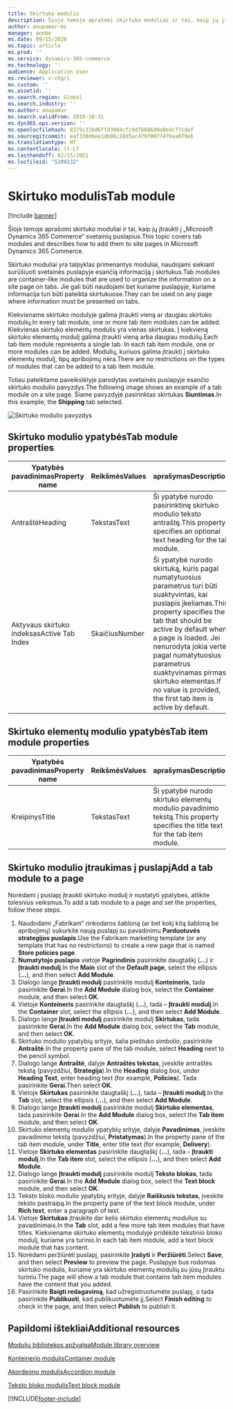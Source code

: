 ```yaml
---
title: Skirtuko modulis
description: Šioje temoje aprašomi skirtuko moduliai ir tai, kaip jų įtraukti į „Microsoft Dynamics 365 Commerce“ svetainių puslapius.
author: anupamar-ms
manager: annbe
ms.date: 09/15/2020
ms.topic: article
ms.prod: ''
ms.service: dynamics-365-commerce
ms.technology: ''
audience: Application User
ms.reviewer: v-chgri
ms.custom: ''
ms.assetid: ''
ms.search.region: Global
ms.search.industry: ''
ms.author: anupamar
ms.search.validFrom: 2019-10-31
ms.dyn365.ops.version: ''
ms.openlocfilehash: 8375c33bd6ffd3004cfc9d7b686d9a0edc77cdef
ms.sourcegitcommit: eaf330dbee1db96c20d5ac479f007747bea079eb
ms.translationtype: HT
ms.contentlocale: lt-LT
ms.lasthandoff: 02/15/2021
ms.locfileid: "5209232"
---
```

# <a name="tab-module"></a><span data-ttu-id="ede08-103">Skirtuko modulis</span><span class="sxs-lookup"><span data-stu-id="ede08-103">Tab module</span></span>

[!include [banner](includes/banner.md)]

<span data-ttu-id="ede08-104">Šioje temoje aprašomi skirtuko moduliai ir tai, kaip jų įtraukti į „Microsoft Dynamics 365 Commerce“ svetainių puslapius.</span><span class="sxs-lookup"><span data-stu-id="ede08-104">This topic covers tab modules and describes how to add them to site pages in Microsoft Dynamics 365 Commerce.</span></span>

<span data-ttu-id="ede08-105">Skirtuko moduliai yra talpyklas primenantys moduliai, naudojami siekiant surūšiuoti svetainės puslapyje esančią informaciją į skirtukus.</span><span class="sxs-lookup"><span data-stu-id="ede08-105">Tab modules are container-like modules that are used to organize the information on a site page on tabs.</span></span> <span data-ttu-id="ede08-106">Jie gali būti naudojami bet kuriame puslapyje, kuriame informacija turi būti pateikta skirtukuose.</span><span class="sxs-lookup"><span data-stu-id="ede08-106">They can be used on any page where information must be presented on tabs.</span></span>

<span data-ttu-id="ede08-107">Kiekviename skirtuko modulyje galima įtraukti vieną ar daugiau skirtuko modulių.</span><span class="sxs-lookup"><span data-stu-id="ede08-107">In every tab module, one or more tab item modules can be added.</span></span> <span data-ttu-id="ede08-108">Kiekvienas skirtuko elementų modulis yra vienas skirtukas. Į kiekvieną skirtuko elementų modulį galima įtraukti vieną arba daugiau modulių.</span><span class="sxs-lookup"><span data-stu-id="ede08-108">Each tab item module represents a single tab. In each tab item module, one or more modules can be added.</span></span> <span data-ttu-id="ede08-109">Modulių, kuriuos galima įtraukti į skirtuko elementų modulį, tipų apribojimų nėra.</span><span class="sxs-lookup"><span data-stu-id="ede08-109">There are no restrictions on the types of modules that can be added to a tab item module.</span></span>

<span data-ttu-id="ede08-110">Toliau pateiktame paveikslėlyje parodytas svetainės puslapyje esančio skirtuko modulio pavyzdys.</span><span class="sxs-lookup"><span data-stu-id="ede08-110">The following image shows an example of a tab module on a site page.</span></span> <span data-ttu-id="ede08-111">Šiame pavyzdyje pasirinktas skirtukas **Siuntimas**.</span><span class="sxs-lookup"><span data-stu-id="ede08-111">In this example, the **Shipping** tab selected.</span></span>

![Skirtuko modulio pavyzdys](./media/ecommerce-tab.PNG)

## <a name="tab-module-properties"></a><span data-ttu-id="ede08-113">Skirtuko modulio ypatybės</span><span class="sxs-lookup"><span data-stu-id="ede08-113">Tab module properties</span></span>

| <span data-ttu-id="ede08-114">Ypatybės pavadinimas</span><span class="sxs-lookup"><span data-stu-id="ede08-114">Property name</span></span> | <span data-ttu-id="ede08-115">Reikšmės</span><span class="sxs-lookup"><span data-stu-id="ede08-115">Values</span></span> | <span data-ttu-id="ede08-116">aprašymas</span><span class="sxs-lookup"><span data-stu-id="ede08-116">Description</span></span> |
|---------------|--------|-------------|
| <span data-ttu-id="ede08-117">Antraštė</span><span class="sxs-lookup"><span data-stu-id="ede08-117">Heading</span></span> | <span data-ttu-id="ede08-118">Tekstas</span><span class="sxs-lookup"><span data-stu-id="ede08-118">Text</span></span> | <span data-ttu-id="ede08-119">Ši ypatybė nurodo pasirinktinę skirtuko modulio teksto antraštę.</span><span class="sxs-lookup"><span data-stu-id="ede08-119">This property specifies an optional text heading for the tab module.</span></span> |
| <span data-ttu-id="ede08-120">Aktyvaus skirtuko indeksas</span><span class="sxs-lookup"><span data-stu-id="ede08-120">Active Tab Index</span></span> | <span data-ttu-id="ede08-121">Skaičius</span><span class="sxs-lookup"><span data-stu-id="ede08-121">Number</span></span> | <span data-ttu-id="ede08-122">Ši ypatybė nurodo skirtuką, kuris pagal numatytuosius parametrus turi būti suaktyvintas, kai puslapis įkeliamas.</span><span class="sxs-lookup"><span data-stu-id="ede08-122">This property specifies the tab that should be active by default when a page is loaded.</span></span> <span data-ttu-id="ede08-123">Jei nenurodyta jokia vertė, pagal numatytuosius parametrus suaktyvinamas pirmas skirtuko elementas.</span><span class="sxs-lookup"><span data-stu-id="ede08-123">If no value is provided, the first tab item is active by default.</span></span> |

## <a name="tab-item-module-properties"></a><span data-ttu-id="ede08-124">Skirtuko elementų modulio ypatybės</span><span class="sxs-lookup"><span data-stu-id="ede08-124">Tab item module properties</span></span>

| <span data-ttu-id="ede08-125">Ypatybės pavadinimas</span><span class="sxs-lookup"><span data-stu-id="ede08-125">Property name</span></span> | <span data-ttu-id="ede08-126">Reikšmės</span><span class="sxs-lookup"><span data-stu-id="ede08-126">Values</span></span> | <span data-ttu-id="ede08-127">aprašymas</span><span class="sxs-lookup"><span data-stu-id="ede08-127">Description</span></span> |
|---------------|--------|-------------|
| <span data-ttu-id="ede08-128">Kreipinys</span><span class="sxs-lookup"><span data-stu-id="ede08-128">Title</span></span> | <span data-ttu-id="ede08-129">Tekstas</span><span class="sxs-lookup"><span data-stu-id="ede08-129">Text</span></span> | <span data-ttu-id="ede08-130">Ši ypatybė nurodo skirtuko elementų modulio pavadinimo tekstą.</span><span class="sxs-lookup"><span data-stu-id="ede08-130">This property specifies the title text for the tab item module.</span></span> |

## <a name="add-a-tab-module-to-a-page"></a><span data-ttu-id="ede08-131">Skirtuko modulio įtraukimas į puslapį</span><span class="sxs-lookup"><span data-stu-id="ede08-131">Add a tab module to a page</span></span>

<span data-ttu-id="ede08-132">Norėdami į puslapį įtraukti skirtuko modulį ir nustatyti ypatybes, atlikite tolesnius veiksmus.</span><span class="sxs-lookup"><span data-stu-id="ede08-132">To add a tab module to a page and set the properties, follow these steps.</span></span>

1. <span data-ttu-id="ede08-133">Naudodami „Fabrikam“ rinkodaros šabloną (ar bet kokį kitą šabloną be apribojimų) sukurkite naują puslapį su pavadinimu **Parduotuvės strategijos puslapis**.</span><span class="sxs-lookup"><span data-stu-id="ede08-133">Use the Fabrikam marketing template (or any template that has no restrictions) to create a new page that is named **Store policies page**.</span></span>
1. <span data-ttu-id="ede08-134">**Numatytojo puslapio** vietoje **Pagrindinis** pasirinkite daugtaškį (**...**) ir **Įtraukti modulį**.</span><span class="sxs-lookup"><span data-stu-id="ede08-134">In the **Main** slot of the **Default page**, select the ellipsis (**...**), and then select **Add Module**.</span></span>
1. <span data-ttu-id="ede08-135">Dialogo lange **Įtraukti modulį** pasirinkite modulį **Konteineris**, tada pasirinkite **Gerai**.</span><span class="sxs-lookup"><span data-stu-id="ede08-135">In the **Add Module** dialog box, select the **Container** module, and then select **OK**.</span></span>
1. <span data-ttu-id="ede08-136">Vietoje **Konteineris** pasirinkite daugtaškį (**...**), tada – **Įtraukti modulį**.</span><span class="sxs-lookup"><span data-stu-id="ede08-136">In the **Container** slot, select the ellipsis (**...**), and then select **Add Module**.</span></span>
1. <span data-ttu-id="ede08-137">Dialogo lange **Įtraukti modulį** pasirinkite modulį **Skirtukas**, tada pasirinkite **Gerai**.</span><span class="sxs-lookup"><span data-stu-id="ede08-137">In the **Add Module** dialog box, select the **Tab** module, and then select **OK**.</span></span>
1. <span data-ttu-id="ede08-138">Skirtuko modulio ypatybių srityje, šalia pieštuko simbolio, pasirinkite **Antraštė**.</span><span class="sxs-lookup"><span data-stu-id="ede08-138">In the property pane of the tab module, select **Heading** next to the pencil symbol.</span></span>
1. <span data-ttu-id="ede08-139">Dialogo lange **Antraštė**, dalyje **Antraštės tekstas**, įveskite antraštės tekstą (pavyzdžiui, **Strategija**).</span><span class="sxs-lookup"><span data-stu-id="ede08-139">In the **Heading** dialog box, under **Heading Text**, enter heading text (for example, **Policies**).</span></span> <span data-ttu-id="ede08-140">Tada pasirinkite **Gerai**.</span><span class="sxs-lookup"><span data-stu-id="ede08-140">Then select **OK**.</span></span>
1. <span data-ttu-id="ede08-141">Vietoje **Skirtukas** pasirinkite daugtaškį (**...**), tada – **Įtraukti modulį**.</span><span class="sxs-lookup"><span data-stu-id="ede08-141">In the **Tab** slot, select the ellipsis (**...**), and then select **Add Module**.</span></span>
1. <span data-ttu-id="ede08-142">Dialogo lange **Įtraukti modulį** pasirinkite modulį **Skirtuko elementas**, tada pasirinkite **Gerai**.</span><span class="sxs-lookup"><span data-stu-id="ede08-142">In the **Add Module** dialog box, select the **Tab item** module, and then select **OK**.</span></span>
1. <span data-ttu-id="ede08-143">Skirtuko elementų modulio ypatybių srityje, dalyje **Pavadinimas**, įveskite pavadinimo tekstą (pavyzdžiui, **Pristatymas**).</span><span class="sxs-lookup"><span data-stu-id="ede08-143">In the property pane of the tab item module, under **Title**, enter title text (for example, **Delivery**).</span></span>
1. <span data-ttu-id="ede08-144">Vietoje **Skirtuko elementas** pasirinkite daugtaškį (**...**), tada – **Įtraukti modulį**.</span><span class="sxs-lookup"><span data-stu-id="ede08-144">In the **Tab item** slot, select the ellipsis (**...**), and then select **Add Module**.</span></span>
1. <span data-ttu-id="ede08-145">Dialogo lange **Įtraukti modulį** pasirinkite modulį **Teksto blokas**, tada pasirinkite **Gerai**.</span><span class="sxs-lookup"><span data-stu-id="ede08-145">In the **Add Module** dialog box, select the **Text block** module, and then select **OK**.</span></span>
1. <span data-ttu-id="ede08-146">Teksto bloko modulio ypatybių srityje, dalyje **Raiškusis tekstas**, įveskite teksto pastraipą.</span><span class="sxs-lookup"><span data-stu-id="ede08-146">In the property pane of the text block module, under **Rich text**, enter a paragraph of text.</span></span>
1. <span data-ttu-id="ede08-147">Vietoje **Skirtukas** įtraukite dar kelis skirtuko elementų modulius su pavadinimais.</span><span class="sxs-lookup"><span data-stu-id="ede08-147">In the **Tab** slot, add a few more tab item modules that have titles.</span></span> <span data-ttu-id="ede08-148">Kiekviename skirtuko elementų modulyje pridėkite tekstinio bloko modulį, kuriame yra turinio.</span><span class="sxs-lookup"><span data-stu-id="ede08-148">In each tab item module, add a text block module that has content.</span></span>
1. <span data-ttu-id="ede08-149">Norėdami peržiūrėti puslapį, pasirinkite **Įrašyti** ir **Peržiūrėti**.</span><span class="sxs-lookup"><span data-stu-id="ede08-149">Select **Save**, and then select **Preview** to preview the page.</span></span> <span data-ttu-id="ede08-150">Puslapyje bus rodomas skirtuko modulis, kuriame yra skirtuko elementų modulių su jūsų įtrauktu turiniu.</span><span class="sxs-lookup"><span data-stu-id="ede08-150">The page will show a tab module that contains tab item modules have the content that you added.</span></span>
1. <span data-ttu-id="ede08-151">Pasirinkite **Baigti redagavimą**, kad užregistruotumėte puslapį, o tada pasirinkite **Publikuoti**, kad publikuotumėte jį.</span><span class="sxs-lookup"><span data-stu-id="ede08-151">Select **Finish editing** to check in the page, and then select **Publish** to publish it.</span></span>

## <a name="additional-resources"></a><span data-ttu-id="ede08-152">Papildomi ištekliai</span><span class="sxs-lookup"><span data-stu-id="ede08-152">Additional resources</span></span>

[<span data-ttu-id="ede08-153">Modulių bibliotekos apžvalga</span><span class="sxs-lookup"><span data-stu-id="ede08-153">Module library overview</span></span>](starter-kit-overview.md)

[<span data-ttu-id="ede08-154">Konteinerio modulis</span><span class="sxs-lookup"><span data-stu-id="ede08-154">Container module</span></span>](add-container-module.md)

[<span data-ttu-id="ede08-155">Akordeono modulis</span><span class="sxs-lookup"><span data-stu-id="ede08-155">Accordion module</span></span>](add-accordion.md)

[<span data-ttu-id="ede08-156">Teksto bloko modulis</span><span class="sxs-lookup"><span data-stu-id="ede08-156">Text block module</span></span>](add-content-rich-block.md)


[!INCLUDE[footer-include](../includes/footer-banner.md)]